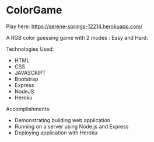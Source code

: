 # ColorGame

Play here: https://serene-springs-12214.herokuapp.com/

A RGB color guessing game with 2 modes : Easy and Hard.

Technologies Used:
- HTML 
- CSS
- JAVASCRIPT
- Bootstrap
- Express
- NodeJS
- Heroku

Accomplishments:
- Demonstrating building web application
- Running on a server using Node.js and Express
- Deploying application with Heroku

